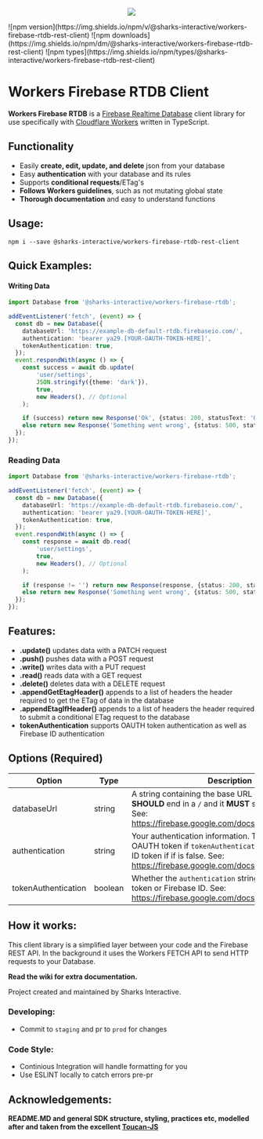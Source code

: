 <p align='center'>
  <img src="https://i.imgur.com/7svMXLi.png" />
</p>
![npm version](https://img.shields.io/npm/v/@sharks-interactive/workers-firebase-rtdb-rest-client)
![npm downloads](https://img.shields.io/npm/dm/@sharks-interactive/workers-firebase-rtdb-rest-client)
![npm types](https://img.shields.io/npm/types/@sharks-interactive/workers-firebase-rtdb-rest-client)

# Workers Firebase RTDB Client
**Workers Firebase RTDB** is a [Firebase Realtime Database](https://firebase.google.com/docs/database) client library for use specifically with [Cloudflare Workers](https://developers.cloudflare.com/workers/) written in TypeScript.

## Functionality
- Easily **create, edit, update, and delete** json from your database
- Easy **authentication** with your database and its rules
- Supports **conditional requests**/ETag's
- **Follows Workers guidelines**, such as not mutating global state
- **Thorough documentation** and easy to understand functions 

## Usage:
```
npm i --save @sharks-interactive/workers-firebase-rtdb-rest-client
```

## Quick Examples:
#### Writing Data
```ts
import Database from '@sharks-interactive/workers-firebase-rtdb';

addEventListener('fetch', (event) => {
  const db = new Database({
    databaseUrl: 'https://example-db-default-rtdb.firebaseio.com/',
    authentication: 'bearer ya29.[YOUR-OAUTH-TOKEN-HERE]',
    tokenAuthentication: true,
  });
  event.respondWith(async () => {
    const success = await db.update(
        'user/settings',
        JSON.stringify({theme: 'dark'}),
        true,
        new Headers(), // Optional
    );

    if (success) return new Response('Ok', {status: 200, statusText: 'OK'});
    else return new Response('Something went wrong', {status: 500, statusText: 'Internal Server Error'});
  });
});

```

### Reading Data
```ts
import Database from '@sharks-interactive/workers-firebase-rtdb';

addEventListener('fetch', (event) => {
  const db = new Database({
    databaseUrl: 'https://example-db-default-rtdb.firebaseio.com/',
    authentication: 'bearer ya29.[YOUR-OAUTH-TOKEN-HERE]',
    tokenAuthentication: true,
  });
  event.respondWith(async () => {
    const response = await db.read(
        'user/settings',
        true,
        new Headers(), // Optional
    );

    if (response != '') return new Response(response, {status: 200, statusText: 'OK'});
    else return new Response('Something went wrong', {status: 500, statusText: 'Internal Server Error'});
  });
});

```

## Features:
- **.update()** updates data with a PATCH request
- **.push()** pushes data with a POST request
- **.write()** writes data with a PUT request
- **.read()** reads data with a GET request
- **.delete()** deletes data with a DELETE request
- **.appendGetEtagHeader()** appends to a list of headers the header required to get the ETag of data in the database
- **.appendEtagIfHeader()** appends to a list of headers the header required to submit a conditional ETag request to the database
- **tokenAuthentication** supports OAUTH token authentication as well as Firebase ID authentication

## Options (Required)

| Option | Type | Description |
| ------ | ---- | ----------- |
| databaseUrl | string | A string containing the base URL of your database. It **SHOULD** end in a ``/`` and it **MUST** start with ``https://``. See: https://firebase.google.com/docs/database/rest/start |
| authentication | string | Your authentication information. This should be a OAUTH token if ``tokenAuthentication`` is true, and an ID token if if is false. See: https://firebase.google.com/docs/database/rest/auth |
| tokenAuthentication | boolean | Whether the ``authentication`` string is an OAUTH token or Firebase ID. See: https://firebase.google.com/docs/database/rest/auth

## How it works:
This client library is a simplified layer between your code and the Firebase REST API.
In the background it uses the Workers FETCH API to send HTTP requests to your Database.

**Read the wiki for extra documentation.**
  
Project created and maintained by Sharks Interactive.
  
### Developing:
  - Commit to ``staging`` and pr to ``prod`` for changes

### Code Style:
  - Continious Integration will handle formatting for you
  - Use ESLINT locally to catch errors pre-pr

## Acknowledgements:
**README.MD and general SDK structure, styling, practices etc, modelled after and taken from the excellent [Toucan-JS](https://github.com/robertcepa/toucan-js)**
